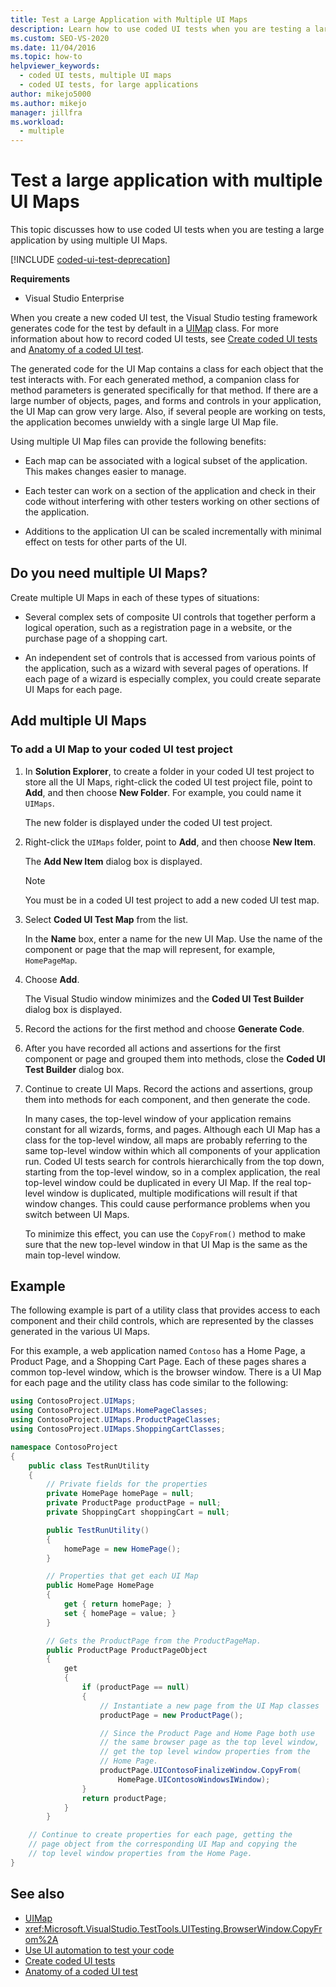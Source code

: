 ```yaml
---
title: Test a Large Application with Multiple UI Maps
description: Learn how to use coded UI tests when you are testing a large application by using multiple UI Maps. This article requires Visual Studio Enterprise.
ms.custom: SEO-VS-2020
ms.date: 11/04/2016
ms.topic: how-to
helpviewer_keywords: 
  - coded UI tests, multiple UI maps
  - coded UI tests, for large applications
author: mikejo5000
ms.author: mikejo
manager: jillfra
ms.workload: 
  - multiple
---
```

# Test a large application with multiple UI Maps

This topic discusses how to use coded UI tests when you are testing a large application by using multiple UI Maps.

[!INCLUDE [coded-ui-test-deprecation](includes/coded-ui-test-deprecation.md)]

**Requirements**

- Visual Studio Enterprise

When you create a new coded UI test, the Visual Studio testing framework generates code for the test by default in a [UIMap](/previous-versions/dd580454(v=vs.140)) class. For more information about how to record coded UI tests, see [Create coded UI tests](../test/use-ui-automation-to-test-your-code.md) and [Anatomy of a coded UI test](../test/anatomy-of-a-coded-ui-test.md).

The generated code for the UI Map contains a class for each object that the test interacts with. For each generated method, a companion class for method parameters is generated specifically for that method. If there are a large number of objects, pages, and forms and controls in your application, the UI Map can grow very large. Also, if several people are working on tests, the application becomes unwieldy with a single large UI Map file.

Using multiple UI Map files can provide the following benefits:

- Each map can be associated with a logical subset of the application. This makes changes easier to manage.

- Each tester can work on a section of the application and check in their code without interfering with other testers working on other sections of the application.

- Additions to the application UI can be scaled incrementally with minimal effect on tests for other parts of the UI.

## Do you need multiple UI Maps?
Create multiple UI Maps in each of these types of situations:

- Several complex sets of composite UI controls that together perform a logical operation, such as a registration page in a website, or the purchase page of a shopping cart.

- An independent set of controls that is accessed from various points of the application, such as a wizard with several pages of operations. If each page of a wizard is especially complex, you could create separate UI Maps for each page.

## Add multiple UI Maps

### To add a UI Map to your coded UI test project

1. In **Solution Explorer**, to create a folder in your coded UI test project to store all the UI Maps, right-click the coded UI test project file, point to **Add**, and then choose **New Folder**. For example, you could name it `UIMaps`.

    The new folder is displayed under the coded UI test project.

2. Right-click the `UIMaps` folder, point to **Add**, and then choose **New Item**.

    The **Add New Item** dialog box is displayed.

   > [!NOTE]
   > You must be in a coded UI test project to add a new coded UI test map.

3. Select **Coded UI Test Map** from the list.

    In the **Name** box, enter a name for the new UI Map. Use the name of the component or page that the map will represent, for example, `HomePageMap`.

4. Choose **Add**.

    The Visual Studio window minimizes and the **Coded UI Test Builder** dialog box is displayed.

5. Record the actions for the first method and choose **Generate Code**.

6. After you have recorded all actions and assertions for the first component or page and grouped them into methods, close the **Coded UI Test Builder** dialog box.

7. Continue to create UI Maps. Record the actions and assertions, group them into methods for each component, and then generate the code.

   In many cases, the top-level window of your application remains constant for all wizards, forms, and pages. Although each UI Map has a class for the top-level window, all maps are probably referring to the same top-level window within which all components of your application run. Coded UI tests search for controls hierarchically from the top down, starting from the top-level window, so in a complex application, the real top-level window could be duplicated in every UI Map. If the real top-level window is duplicated, multiple modifications will result if that window changes. This could cause performance problems when you switch between UI Maps.

   To minimize this effect, you can use the `CopyFrom()` method to make sure that the new top-level window in that UI Map is the same as the main top-level window.

## Example

The following example is part of a utility class that provides access to each component and their child controls, which are represented by the classes generated in the various UI Maps.

For this example, a web application named `Contoso` has a Home Page, a Product Page, and a Shopping Cart Page. Each of these pages shares a common top-level window, which is the browser window. There is a UI Map for each page and the utility class has code similar to the following:

```csharp
using ContosoProject.UIMaps;
using ContosoProject.UIMaps.HomePageClasses;
using ContosoProject.UIMaps.ProductPageClasses;
using ContosoProject.UIMaps.ShoppingCartClasses;

namespace ContosoProject
{
    public class TestRunUtility
    {
        // Private fields for the properties
        private HomePage homePage = null;
        private ProductPage productPage = null;
        private ShoppingCart shoppingCart = null;

        public TestRunUtility()
        {
            homePage = new HomePage();
        }

        // Properties that get each UI Map
        public HomePage HomePage
        {
            get { return homePage; }
            set { homePage = value; }
        }

        // Gets the ProductPage from the ProductPageMap.
        public ProductPage ProductPageObject
        {
            get
            {
                if (productPage == null)
                {
                    // Instantiate a new page from the UI Map classes
                    productPage = new ProductPage();

                    // Since the Product Page and Home Page both use
                    // the same browser page as the top level window,
                    // get the top level window properties from the
                    // Home Page.
                    productPage.UIContosoFinalizeWindow.CopyFrom(
                        HomePage.UIContosoWindowsIWindow);
                }
                return productPage;
            }
        }

    // Continue to create properties for each page, getting the
    // page object from the corresponding UI Map and copying the
    // top level window properties from the Home Page.
}
```

## See also

- [UIMap](/previous-versions/dd580454(v=vs.140))
- <xref:Microsoft.VisualStudio.TestTools.UITesting.BrowserWindow.CopyFrom%2A>
- [Use UI automation to test your code](../test/use-ui-automation-to-test-your-code.md)
- [Create coded UI tests](../test/use-ui-automation-to-test-your-code.md)
- [Anatomy of a coded UI test](../test/anatomy-of-a-coded-ui-test.md)
